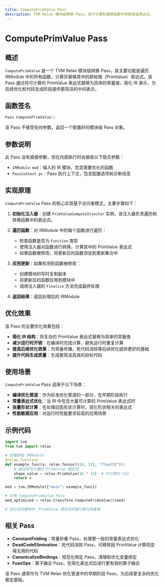```yaml
---
title: ComputePrimValue Pass
description: TVM Relax 模块级转换 Pass，用于计算和替换函数中的原始值表达式。
---
```


# ComputePrimValue Pass

## 概述

`ComputePrimValue` 是一个 TVM Relax 模块级转换 Pass，其主要功能是遍历 IRModule 中的所有函数，计算并替换其中的原始值（PrimValue）表达式。该 Pass 通过将可计算的 PrimValue 表达式替换为具体的常量值，简化 IR 表示，为后续优化和代码生成阶段提供更简洁的中间表示。

## 函数签名

```cpp
Pass ComputePrimValue()
```

该 Pass 不接受任何参数，返回一个配置好的模块级 Pass 对象。

## 参数说明

此 Pass 没有直接参数，但在内部执行时会接收以下隐式参数：

- `IRModule mod`：输入的 IR 模块，包含需要优化的函数
- `PassContext pc`：Pass 执行上下文，包含配置选项和诊断信息

## 实现原理

`ComputePrimValue` Pass 的核心实现基于访问者模式，主要步骤如下：

1. **初始化注入器**：创建 `PrimValueComputeInjector` 实例，该注入器负责遍历和转换函数中的表达式。

2. **遍历函数**：对 IRModule 中的每个函数进行遍历：
   - 检查函数是否为 `Function` 类型
   - 使用注入器对函数进行转换，计算其中的 PrimValue 表达式
   - 如果函数被修改，将更新后的函数添加到更新集合中

3. **应用更新**：如果检测到函数被修改：
   - 创建模块的写时复制副本
   - 将更新后的函数应用到模块中
   - 调用注入器的 `Finalize` 方法完成最终处理

4. **返回结果**：返回处理后的 IRModule

## 优化效果

该 Pass 的主要优化效果包括：

- **简化 IR 结构**：将复杂的 PrimValue 表达式替换为简单的常量值
- **减少运行时开销**：在编译时完成计算，避免运行时重复计算
- **提高后续优化效果**：为常量传播、死代码消除等后续优化提供更好的基础
- **提升代码生成质量**：生成更简洁高效的目标代码

## 使用场景

`ComputePrimValue` Pass 适用于以下场景：

- **编译优化管道**：作为标准优化管道的一部分，在早期阶段执行
- **常量表达式优化**：当 IR 中包含大量可计算的 PrimValue 表达式时
- **张量形状计算**：在处理动态形状计算时，简化形状相关的表达式
- **性能敏感应用**：对运行时性能要求较高的应用场景

## 示例代码

```python
import tvm
from tvm import relax

# 创建原始 IRModule
@relax.function
def example_func(x: relax.Tensor((16, 32), "float32")):
    # 假设有可计算的 PrimValue 表达式
    shape_value = relax.PrimValue(16 * 32)  # 可计算为 512
    return x

mod = tvm.IRModule({"main": example_func})

# 应用 ComputePrimValue Pass
mod_optimized = relax.transform.ComputePrimValue()(mod)

# 优化后的模块中，PrimValue 表达式将被计算为常量值
```

## 相关 Pass

- **ConstantFolding**：常量折叠 Pass，处理更一般的常量表达式优化
- **DeadCodeElimination**：死代码消除 Pass，可移除因 PrimValue 计算而变得无用的代码
- **CanonicalizeBindings**：规范化绑定 Pass，清理和优化变量绑定
- **FuseOps**：算子融合 Pass，在简化表达式后进行更有效的算子融合

该 Pass 通常作为 TVM Relax 优化管道中的早期阶段 Pass，为后续更复杂的优化奠定基础。